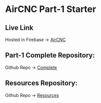 # AirCNC Part-1 Starter

## Live Link

Hosted in Firebase -> [AirCNC](https://aircnc-68403.web.app/)

## Part-1 Complete Repository:

Github Repo -> [Complete](https://github.com/Shalahuddin360)

## Resources Repository:

Github Repo -> [Resources](https://github.com/Shalahuddin360)
